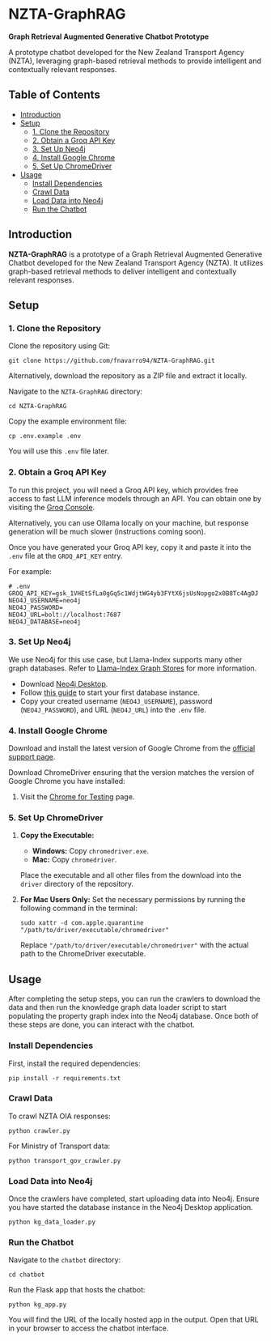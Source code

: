 # NZTA-GraphRAG

**Graph Retrieval Augmented Generative Chatbot Prototype**

A prototype chatbot developed for the New Zealand Transport Agency (NZTA), leveraging graph-based retrieval methods to provide intelligent and contextually relevant responses.

## Table of Contents

- [Introduction](#introduction)
- [Setup](#setup)
  - [1. Clone the Repository](#1-clone-the-repository)
  - [2. Obtain a Groq API Key](#2-obtain-a-groq-api-key)
  - [3. Set Up Neo4j](#3-set-up-neo4j)
  - [4. Install Google Chrome](#4-install-google-chrome)
  - [5. Set Up ChromeDriver](#5-set-up-chromedriver)
- [Usage](#usage)
  - [Install Dependencies](#install-dependencies)
  - [Crawl Data](#crawl-data)
  - [Load Data into Neo4j](#load-data-into-neo4j)
  - [Run the Chatbot](#run-the-chatbot)

## Introduction

**NZTA-GraphRAG** is a prototype of a Graph Retrieval Augmented Generative Chatbot developed for the New Zealand Transport Agency (NZTA). It utilizes graph-based retrieval methods to deliver intelligent and contextually relevant responses.

## Setup

### 1. Clone the Repository

Clone the repository using Git:

```{bash}
git clone https://github.com/fnavarro94/NZTA-GraphRAG.git
```

Alternatively, download the repository as a ZIP file and extract it locally.

Navigate to the `NZTA-GraphRAG` directory:

```{bash}
cd NZTA-GraphRAG
```

Copy the example environment file:

```{bash}
cp .env.example .env
```

You will use this `.env` file later.

### 2. Obtain a Groq API Key

To run this project, you will need a Groq API key, which provides free access to fast LLM inference models through an API. You can obtain one by visiting the [Groq Console](https://console.groq.com/keys).

Alternatively, you can use Ollama locally on your machine, but response generation will be much slower (instructions coming soon).

Once you have generated your Groq API key, copy it and paste it into the `.env` file at the `GROQ_API_KEY` entry.

For example:

```{dotenv}
# .env
GROQ_API_KEY=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
NEO4J_USERNAME=neo4j
NEO4J_PASSWORD=
NEO4J_URL=bolt://localhost:7687
NEO4J_DATABASE=neo4j
```

### 3. Set Up Neo4j

We use Neo4j for this use case, but Llama-Index supports many other graph databases. Refer to [Llama-Index Graph Stores](https://docs.llamaindex.ai/en/stable/community/integrations/graph_stores/) for more information.

- Download [Neo4j Desktop](https://neo4j.com/download/).
- Follow [this guide](https://docs.google.com/document/d/1f7_xYh_ZiRN6rhQZgvqgnqvm6_KM76Xs1UaiYTIg1RU/edit?usp=sharing) to start your first database instance.
- Copy your created username (`NEO4J_USERNAME`), password (`NEO4J_PASSWORD`), and URL (`NEO4J_URL`) into the `.env` file.

### 4. Install Google Chrome

Download and install the latest version of Google Chrome from the [official support page](https://support.google.com/chrome/answer/95346?hl=en&co=GENIE.Platform%3DDesktop).

Download ChromeDriver ensuring that the version matches the version of Google Chrome you have installed:

1. Visit the [Chrome for Testing](https://googlechromelabs.github.io/chrome-for-testing/) page.

### 5. Set Up ChromeDriver

1. **Copy the Executable:**

   - **Windows:** Copy `chromedriver.exe`.
   - **Mac:** Copy `chromedriver`.

   Place the executable and all other files from the download into the `driver` directory of the repository.

2. **For Mac Users Only:** Set the necessary permissions by running the following command in the terminal:

   ```{bash}
   sudo xattr -d com.apple.quarantine "/path/to/driver/executable/chromedriver"
   ```

   Replace `"/path/to/driver/executable/chromedriver"` with the actual path to the ChromeDriver executable.

## Usage

After completing the setup steps, you can run the crawlers to download the data and then run the knowledge graph data loader script to start populating the property graph index into the Neo4j database. Once both of these steps are done, you can interact with the chatbot.

### Install Dependencies

First, install the required dependencies:

```{bash}
pip install -r requirements.txt
```

### Crawl Data

To crawl NZTA OIA responses:

```{bash}
python crawler.py
```

For Ministry of Transport data:

```{bash}
python transport_gov_crawler.py
```

### Load Data into Neo4j

Once the crawlers have completed, start uploading data into Neo4j. Ensure you have started the database instance in the Neo4j Desktop application.

```{bash}
python kg_data_loader.py
```

### Run the Chatbot

Navigate to the `chatbot` directory:

```{bash}
cd chatbot
```

Run the Flask app that hosts the chatbot:

```{bash}
python kg_app.py
```

You will find the URL of the locally hosted app in the output. Open that URL in your browser to access the chatbot interface.

